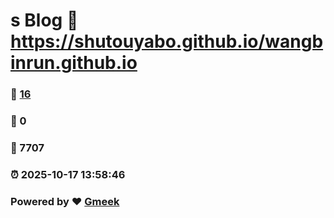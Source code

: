 # s Blog :link: https://shutouyabo.github.io/wangbinrun.github.io 
### :page_facing_up: [16](https://shutouyabo.github.io/wangbinrun.github.io/tag.html) 
### :speech_balloon: 0 
### :hibiscus: 7707 
### :alarm_clock: 2025-10-17 13:58:46 
### Powered by :heart: [Gmeek](https://github.com/Meekdai/Gmeek)
